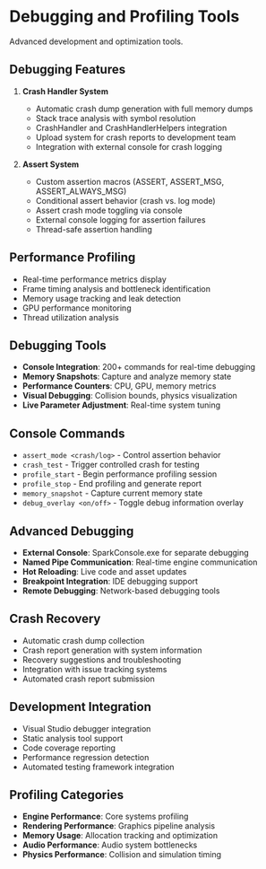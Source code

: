 # Debugging and Profiling Tools
Advanced development and optimization tools.

## Debugging Features
1. **Crash Handler System**
   - Automatic crash dump generation with full memory dumps
   - Stack trace analysis with symbol resolution
   - CrashHandler and CrashHandlerHelpers integration
   - Upload system for crash reports to development team
   - Integration with external console for crash logging

2. **Assert System**
   - Custom assertion macros (ASSERT, ASSERT_MSG, ASSERT_ALWAYS_MSG)
   - Conditional assert behavior (crash vs. log mode)
   - Assert crash mode toggling via console
   - External console logging for assertion failures
   - Thread-safe assertion handling

## Performance Profiling
- Real-time performance metrics display
- Frame timing analysis and bottleneck identification
- Memory usage tracking and leak detection
- GPU performance monitoring
- Thread utilization analysis

## Debugging Tools
- **Console Integration**: 200+ commands for real-time debugging
- **Memory Snapshots**: Capture and analyze memory state
- **Performance Counters**: CPU, GPU, memory metrics
- **Visual Debugging**: Collision bounds, physics visualization
- **Live Parameter Adjustment**: Real-time system tuning

## Console Commands
- `assert_mode <crash/log>` - Control assertion behavior
- `crash_test` - Trigger controlled crash for testing
- `profile_start` - Begin performance profiling session
- `profile_stop` - End profiling and generate report
- `memory_snapshot` - Capture current memory state
- `debug_overlay <on/off>` - Toggle debug information overlay

## Advanced Debugging
- **External Console**: SparkConsole.exe for separate debugging
- **Named Pipe Communication**: Real-time engine communication
- **Hot Reloading**: Live code and asset updates
- **Breakpoint Integration**: IDE debugging support
- **Remote Debugging**: Network-based debugging tools

## Crash Recovery
- Automatic crash dump collection
- Crash report generation with system information
- Recovery suggestions and troubleshooting
- Integration with issue tracking systems
- Automated crash report submission

## Development Integration
- Visual Studio debugger integration
- Static analysis tool support
- Code coverage reporting
- Performance regression detection
- Automated testing framework integration

## Profiling Categories
- **Engine Performance**: Core systems profiling
- **Rendering Performance**: Graphics pipeline analysis
- **Memory Usage**: Allocation tracking and optimization
- **Audio Performance**: Audio system bottlenecks
- **Physics Performance**: Collision and simulation timing